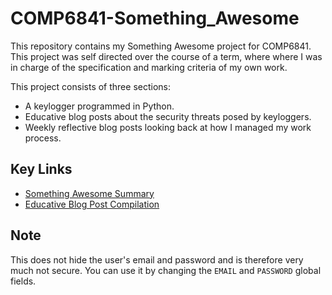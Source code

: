 # COMP6841-Something_Awesome

This repository contains my Something Awesome project for COMP6841. This project was self directed over the course of a term, where
where I was in charge of the specification and marking criteria of my own work.

This project consists of three sections:
 - A keylogger programmed in Python.
 - Educative blog posts about the security threats posed by keyloggers.
 - Weekly reflective blog posts looking back at how I managed my work process.

## Key Links
- [Something Awesome Summary]([https://www.openlearning.com/u/jonolin/blog/SomethingAwesomeSummary/](https://future-dog-e98.notion.site/COMP6841-Something-Awesome-Blog-Compilation-ebe4a894b31545ba856b4fddf2b1d260))
- [Educative Blog Post Compilation](https://future-dog-e98.notion.site/COMP6841-Something-Awesome-Let-s-learn-about-keyloggers-b4d63a64d0f24a4aa8503d7a1eda459b)

## Note
This does not hide the user's email and password and is therefore very much not secure. You can use it by changing the `EMAIL` and `PASSWORD` global fields.
